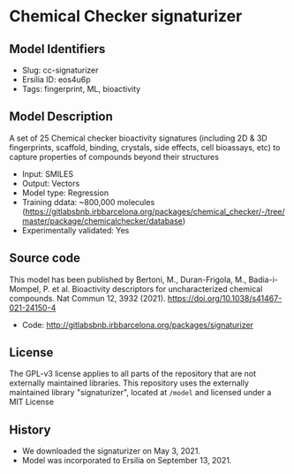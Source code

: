 # Chemical Checker signaturizer

## Model Identifiers
- Slug: cc-signaturizer
- Ersilia ID: eos4u6p
- Tags: fingerprint, ML, bioactivity

## Model Description 
A set of 25 Chemical checker bioactivity signatures (including 2D & 3D fingerprints, scaffold, binding, crystals, side effects, cell bioassays, etc) to capture properties of compounds beyond their structures 
- Input: SMILES 
- Output: Vectors 
- Model type: Regression
- Training ddata: ~800,000 molecules (https://gitlabsbnb.irbbarcelona.org/packages/chemical_checker/-/tree/master/package/chemicalchecker/database)
- Experimentally validated: Yes 

## Source code
This model has been published by Bertoni, M., Duran-Frigola, M., Badia-i-Mompel, P. et al. Bioactivity descriptors for uncharacterized chemical compounds. Nat Commun 12, 3932 (2021). https://doi.org/10.1038/s41467-021-24150-4

- Code: http://gitlabsbnb.irbbarcelona.org/packages/signaturizer

## License
The GPL-v3 license applies to all parts of the repository that are not externally maintained libraries. This repository uses the externally maintained library "signaturizer", located at `/model` and licensed under a MIT License

## History
* We downloaded  the signaturizer on May 3, 2021.
* Model was incorporated to Ersilia on September 13, 2021.
